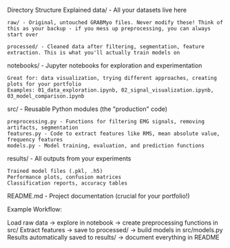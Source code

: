 Directory Structure Explained
data/ - All your datasets live here

    raw/ - Original, untouched GRABMyo files. Never modify these! Think of this as your backup - if you mess up preprocessing, you can always start over

    processed/ - Cleaned data after filtering, segmentation, feature extraction. This is what you'll actually train models on

notebooks/ - Jupyter notebooks for exploration and experimentation

    Great for: data visualization, trying different approaches, creating plots for your portfolio
    Examples: 01_data_exploration.ipynb, 02_signal_visualization.ipynb, 03_model_comparison.ipynb

src/ - Reusable Python modules (the "production" code)

    preprocessing.py - Functions for filtering EMG signals, removing artifacts, segmentation
    features.py - Code to extract features like RMS, mean absolute value, frequency features
    models.py - Model training, evaluation, and prediction functions

results/ - All outputs from your experiments

    Trained model files (.pkl, .h5)
    Performance plots, confusion matrices
    Classification reports, accuracy tables

README.md - Project documentation (crucial for your portfolio!)




Example Workflow:

Load raw data → explore in notebook → create preprocessing functions in src/
Extract features → save to processed/ → build models in src/models.py
Results automatically saved to results/ → document everything in README